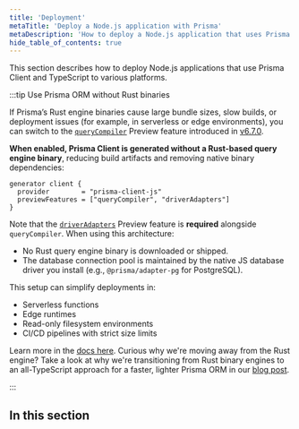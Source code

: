 ```yaml
---
title: 'Deployment'
metaTitle: 'Deploy a Node.js application with Prisma'
metaDescription: 'How to deploy a Node.js application that uses Prisma Client and TypeScript to various cloud platforms.'
hide_table_of_contents: true
---
```


This section describes how to deploy Node.js applications that use Prisma Client and TypeScript to various platforms.

:::tip Use Prisma ORM without Rust binaries

If Prisma’s Rust engine binaries cause large bundle sizes, slow builds, or deployment issues (for example, in serverless or edge environments), you can switch to the [`queryCompiler`](/orm/prisma-client/setup-and-configuration/no-rust-engine) Preview feature introduced in [v6.7.0](https://pris.ly/release/6.7.0).

**When enabled, Prisma Client is generated without a Rust-based query engine binary**, reducing build artifacts and removing native binary dependencies:

```prisma
generator client {
  provider        = "prisma-client-js"
  previewFeatures = ["queryCompiler", "driverAdapters"]
}
```

Note that the [`driverAdapters`](/orm/overview/databases/database-drivers#driver-adapters) Preview feature is **required** alongside `queryCompiler`.
When using this architecture:

- No Rust query engine binary is downloaded or shipped.
- The database connection pool is maintained by the native JS database driver you install (e.g., `@prisma/adapter-pg` for PostgreSQL).

This setup can simplify deployments in:

- Serverless functions
- Edge runtimes
- Read-only filesystem environments
- CI/CD pipelines with strict size limits

Learn more in the [docs here](/orm/prisma-client/setup-and-configuration/no-rust-engine). Curious why we're moving away from the Rust engine? Take a look at why we're transitioning from Rust binary engines to an all-TypeScript approach for a faster, lighter Prisma ORM in our [blog post](https://www.prisma.io/blog/try-the-new-rust-free-version-of-prisma-orm-early-access).

:::

## In this section

<!-- Subsections -->

